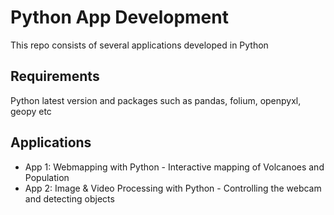 # Python App Development
 This repo consists of several applications developed in Python

## Requirements
Python latest version and packages such as pandas, folium, openpyxl, geopy etc

## Applications
* App 1: Webmapping with Python - Interactive mapping of Volcanoes and Population
* App 2: Image & Video Processing with Python - Controlling the webcam and detecting objects